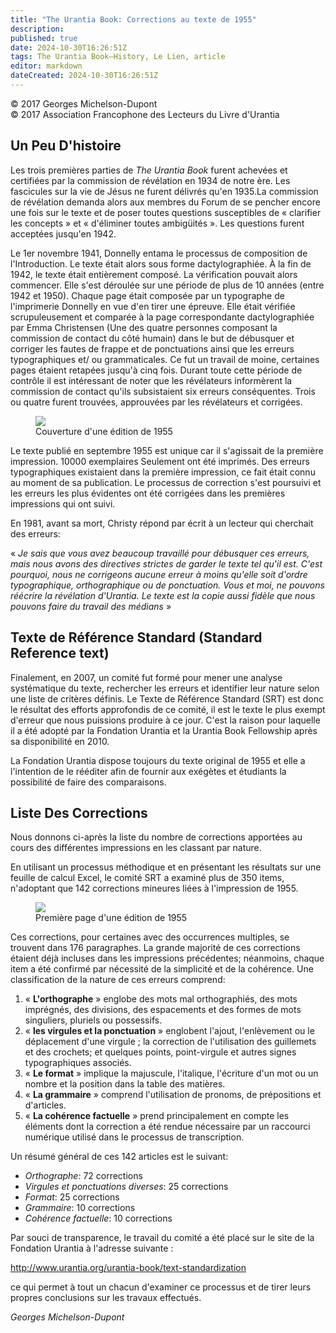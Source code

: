 ```yaml
---
title: "The Urantia Book: Corrections au texte de 1955"
description: 
published: true
date: 2024-10-30T16:26:51Z
tags: The Urantia Book—History, Le Lien, article
editor: markdown
dateCreated: 2024-10-30T16:26:51Z
---
```


<p class="v-card v-sheet theme--light grey lighten-3 px-2">© 2017 Georges Michelson-Dupont<br>© 2017 Association Francophone des Lecteurs du Livre d'Urantia</p>

## Un Peu D'histoire

Les trois premières parties de _The Urantia Book_ furent achevées et certifiées par la commission de révélation en 1934 de notre ère. Les fascicules sur la vie de Jésus ne furent délivrés qu'en 1935.La commission de révélation demanda alors aux membres du Forum de se pencher encore une fois sur le texte et de poser toutes questions susceptibles de « clarifier les concepts » et « d'éliminer toutes ambigüités ». Les questions furent acceptées jusqu'en 1942.

Le 1er novembre 1941, Donnelly entama le processus de composition de l'Introduction. Le texte était alors sous forme dactylographiée. À la fin de 1942, le texte était entièrement composé. La vérification pouvait alors commencer. Elle s'est déroulée sur une période de plus de 10 années (entre 1942 et 1950). Chaque page était composée par un typographe de l'imprimerie Donnelly en vue d'en tirer une épreuve. Elle était vérifiée scrupuleusement et comparée à la page correspondante dactylographiée par Emma Christensen (Une des quatre personnes composant la commission de contact du côté humain) dans le but de débusquer et corriger les fautes de frappe et de ponctuations ainsi que les erreurs typographiques et/ ou grammaticales. Ce fut un travail de moine, certaines pages étaient retapées jusqu'à cinq fois. Durant toute cette période de contrôle il est intéressant de noter que les révélateurs informèrent la commission de contact qu'ils subsistaient six erreurs conséquentes. Trois ou quatre furent trouvées, approuvées par les révélateurs et corrigées.

<figure id="Figure_4" class="image urantiapedia image-style-align-right">
<img src="/image/article/Le_Lien/images_02/092.jpg">
<figcaption>Couverture d'une édition de 1955</figcaption>
</figure>

Le texte publié en septembre 1955 est unique car il s'agissait de la première impression. 10000 exemplaires Seulement ont été imprimés. Des erreurs typographiques existaient dans la première impression, ce fait était connu au moment de sa publication. Le processus de correction s'est poursuivi et les erreurs les plus évidentes ont été corrigées dans les premières impressions qui ont suivi.

En 1981, avant sa mort, Christy répond par écrit à un lecteur qui cherchait des erreurs:

« _Je sais que vous avez beaucoup travaillé pour débusquer ces erreurs, mais nous avons des directives strictes de garder le texte tel qu'il est. C'est pourquoi, nous ne corrigeons aucune erreur à moins qu'elle soit d'ordre typographique, orthographique ou de ponctuation. Vous et moi, ne pouvons réécrire la révélation d'Urantia. Le texte est la copie aussi fidèle que nous pouvons faire du travail des médians_ »

## Texte de Référence Standard (Standard Reference text)

Finalement, en 2007, un comité fut formé pour mener une analyse systématique du texte, rechercher les erreurs et identifier leur nature selon une liste de critères définis. Le Texte de Référence Standard (SRT) est donc le résultat des efforts approfondis de ce comité, il est le texte le plus exempt d'erreur que nous puissions produire à ce jour. C'est la raison pour laquelle il a été adopté par la Fondation Urantia et la Urantia Book Fellowship après sa disponibilité en 2010.

La Fondation Urantia dispose toujours du texte original de 1955 et elle a l'intention de le rééditer afin de fournir aux exégètes et étudiants la possibilité de faire des comparaisons.

## Liste Des Corrections

Nous donnons ci-après la liste du nombre de corrections apportées au cours des différentes impressions en les classant par nature.

En utilisant un processus méthodique et en présentant les résultats sur une feuille de calcul Excel, le comité SRT a examiné plus de 350 items, n'adoptant que 142 corrections mineures liées à l'impression de 1955.

<figure id="Figure_5" class="image urantiapedia image-style-align-right">
<img src="/image/article/Le_Lien/images_02/093.jpg">
<figcaption>Première page d'une édition de 1955</figcaption>
</figure>

Ces corrections, pour certaines avec des occurrences multiples, se trouvent dans 176 paragraphes. La grande majorité de ces corrections étaient déjà incluses dans les impressions précédentes; néanmoins, chaque item a été confirmé par nécessité de la simplicité et de la cohérence. Une classification de la nature de ces erreurs comprend:

1. « **L'orthographe** » englobe des mots mal orthographiés, des mots imprégnés, des divisions, des espacements et des formes de mots singuliers, pluriels ou possessifs.
2. « **les virgules et la ponctuation** » englobent l'ajout, l'enlèvement ou le déplacement d'une virgule ; la correction de l'utilisation des guillemets et des crochets; et quelques points, point-virgule et autres signes typographiques associés.
3. « **Le format** » implique la majuscule, l'italique, l'écriture d'un mot ou un nombre et la position dans la table des matières.
4. « **La grammaire** » comprend l'utilisation de pronoms, de prépositions et d'articles.
5. « **La cohérence factuelle** » prend principalement en compte les éléments dont la correction a été rendue nécessaire par un raccourci numérique utilisé dans le processus de transcription.

Un résumé général de ces 142 articles est le suivant:

- _Orthographe_: 72 corrections
- _Virgules et ponctuations diverses_: 25 corrections
- _Format_: 25 corrections
- _Grammaire_: 10 corrections
- _Cohérence factuelle_: 10 corrections

Par souci de transparence, le travail du comité a été placé sur le site de la Fondation Urantia à l'adresse suivante :

http://www.urantia.org/urantia-book/text-standardization

ce qui permet à tout un chacun d'examiner ce processus et de tirer leurs propres conclusions sur les travaux effectués.

_Georges Michelson-Dupont_